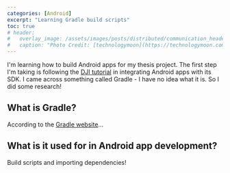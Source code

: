 ```yaml
---
categories: [Android]
excerpt: "Learning Gradle build scripts"
toc: true
# header:
#   overlay_image: /assets/images/posts/distributed/communication_header.jpg
#   caption: "Photo Credit: [technologymoon](https://technologymoon.com/wp-content/uploads/2019/12/Canva-Share-and-send-media-files-between-phones.-Paper-planes-letter-sent-from-phone-to-phone-technology-linking-people-1536x1025.jpg)"
---
```


I'm learning how to build Android apps for my thesis project.
The first step I'm taking is following the [DJI tutorial](https://developer.dji.com/mobile-sdk/documentation/application-development-workflow/workflow-integrate.html#android-studio-project-integration) in integrating Android apps with its SDK.
I came across something called Gradle - I have no idea what it is.
So I did some research!

## What is Gradle?

According to the [Gradle website](https://docs.gradle.org/current/userguide/tutorial_using_tasks.html)...

## What is it used for in Android app development?

Build scripts and importing dependencies!
